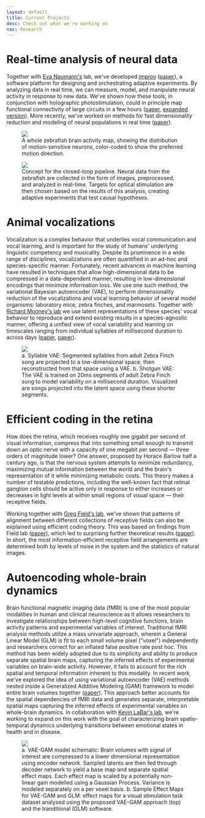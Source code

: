 ```yaml
---
layout: default
title: Current Projects
desc: Check out what we're working on
nav: Research
---
```


# Real-time analysis of neural data

Together with [Eva Naumann's](https://www.neuro.duke.edu/research/faculty-labs/naumann-lab) lab, we've developed *[improv](https://github.com/pearsonlab/improv)* ([paper](https://www.biorxiv.org/content/10.1101/2021.02.22.432006v1)), a software platform for designing and orchestrating adaptive experiments. By analyzing data in real time, we can measure, model, and manipulate neural activity in response to new data. We've shown how these tools, in conjunction with holographic photostimulation, could in principle map functional connectivity of large circuits in a few hours ([paper](https://proceedings.nips.cc/paper/2020/file/531d29a813ef9471aad0a5558d449a73-Paper.pdf), [expanded version](https://arxiv.org/abs/2007.13911)). More recently, we've worked on methods for fast dimensionality reduction and modeling of neural populations in real time ([paper](https://arxiv.org/abs/2108.13941)).
<div class="row">
    <figure>
        <img src="https://dibs-web01.vm.duke.edu/pearson/assets/images/zebrafish/colorFish.png" class="img-responsive">
        <figcaption>
            A whole zebrafish brain activity map, showing the distribution of motion-sensitive neurons, color-coded to show the preferred motion direction.
        </figcaption>
    </figure>
</div>
<div class="row">
    <figure>
        <img src="https://dibs-web01.vm.duke.edu/pearson/assets/images/zebrafish/pipelineNewpng3.png" class="img-responsive">
        <figcaption>
            Concept for the closed-loop pipeline. Neural data from the zebrafish are collected in the form of images, preprocessed, and analyzed in real-time. Targets for optical stimulation are then chosen based on the results of this analysis, creating adaptive experiments that test causal hypotheses.
        </figcaption>
    </figure>
</div>

# Animal vocalizations

Vocalization is a complex behavior that underlies vocal communication and vocal learning, and is important for the study of humans' underlying linguistic competency and musicality. Despite its prominence in a wide range of disciplines, vocalizations are often quantified in an ad-hoc and species-specific manner. Fortunately, recent advances in machine learning have resulted in techniques that allow high-dimensional data to be compressed in a data-dependent manner, resulting in low-dimensional encodings that minimize information loss. We use one such method, the variational Bayesian autoencoder (VAE), to perform dimensionality reduction of the vocalizations and vocal learning behavior of several model organisms: laboratory mice, zebra finches, and marmosets. Together with [Richard Mooney's lab](https://www.neuro.duke.edu/mooney-lab) we use latent representations of these species' vocal behavior to reproduce and extend existing results in a species-agnostic manner, offering a unified view of vocal variability and learning on timescales ranging from individual syllables of millisecond duration to across days ([paper](https://elifesciences.org/articles/67855), [paper](https://elifesciences.org/articles/63493)).

<div class="row">
    <figure>
        <img src="https://dibs-web01.vm.duke.edu/pearson/assets/images/vocal/vae_finch.png" class="img-responsive">
        <figcaption>
            a. Syllable VAE: Segmented syllables from adult Zebra Finch song are projected to a low-dimensional space, then reconstructed from that space using a VAE. b. Shotgun VAE: The VAE is trained on 20ms segments of adult Zebra Finch song to model variability on a millisecond duration. Visualized are songs projected into the latent space using these shorter segments.
        </figcaption>
    </figure>
</div>

# Efficient coding in the retina
How does the retina, which receives roughly one gigabit per second of visual information, compress that into something small enough to transmit down an optic nerve with a capacity of one megabit per second &mdash; three orders of magnitude lower? One answer, proposed by Horace Barlow half a century ago, is that the nervous system attempts to minimize redundancy, maximizing mutual information between the world and the brain's representation of it while minimizing metabolic costs. This theory makes a number of testable predictions, including the well-known fact that retinal ganglion cells should be active only in response to either increases or decreases in light levels at within small regions of visual space &mdash; their receptive fields.

Working together with [Greg Field's lab](https://www.neuro.duke.edu/research/faculty-labs/field-lab), we've shown that patterns of alignment between different collections of receptive fields can also be explained using efficient coding theory. This was based on findings from Field lab ([paper](https://www.nature.com/articles/s41586-021-03317-5)), which led to surprising further theoretical results ([paper](https://www.nature.com/articles/s41586-021-03317-5)). In short, the most information-efficient receptive field arrangements are determined both by levels of noise in the system and the statistics of natural images.

# Autoencoding whole-brain dynamics
Brain functional magnetic imaging data (fMRI) is one of the most popular modalities in human and clinical neuroscience as it allows researchers to investigate relationships between high-level cognitive functions, brain activity patterns and experimental variables of interest. Traditional fMRI analysis methods utilize a mass univariate approach, wherein a General Linear Model (GLM) is fit to each small volume pixel ("voxel") independently and researchers correct for an inflated false positive rate post hoc. This method has been widely adopted due to its simplicity and ability to produce separate spatial brain maps, capturing the inferred effects of experimental variables on brain-wide activity. However, it fails to account for the rich spatial and temporal information inherent to this modality.
In recent work, we've explored the idea of using variational autoencoder (VAE) methods nested inside a Generalized Additive Modeling (GAM) framework to model entire brain volumes together ([paper](https://static1.squarespace.com/static/59d5ac1780bd5ef9c396eda6/t/61080b1bcadb042a79974faf)). This approach better accounts for the spatial dependencies of fMRI data and generates separate, interpretable spatial maps capturing the inferred effects of experimental variables on whole-brain dynamics. In collaboration with [Kevin LaBar's lab](http://www.labarlab.com), we're working to expand on this work with the goal of characterizing brain spatio-temporal dynamics underlying transitions between emotional states in health and in disease.

<div class="row">
    <figure>
        <img src="https://dibs-web01.vm.duke.edu/pearson/assets/images/fmri/website_VAEGAM_fig.pdf" class="img-responsive">
        <figcaption>
            a. VAE-GAM model schematic: Brain volumes with signal of interest are compressed to a lower dimensional representation using encoder network. Sampled latents are then fed through decoder network to yield a base map and separate spatial effect maps. Each effect map is scaled by a potentially non-linear gain modelled using a Gaussian Process. Variance is modeled separately on a per voxel basis. b. Sample Effect Maps for VAE-GAM and GLM: effect maps for a visual stimulation task dataset analysed using the proposed VAE-GAM approach (top) and the tranditional (GLM) software. 
        </figcaption>
    </figure>
</div>
